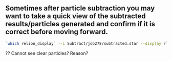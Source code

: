 ## Sometimes after particle subtraction you may want to take a quick view of the subtracted results/particles generated and confirm if it is correct before moving forward.



```sh
`which relion_display` --i Subtract/job278/subtracted.star --display rlnImageName --scale 1 --lowpass 5 --col 5 --ori_scale 1 --allow_save --max_nr_images 50

```

?? Cannot see clear particles? Reason? 
